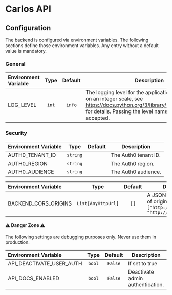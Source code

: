 # Carlos API

## Configuration

The backend is configured via environment variables.
The following sections define those environment variables.
Any entry without a default value is mandatory.

### General

| Environment Variable |              Type               |          Default           | Description                                                                                                                                                                                              |
|:---------------------|:-------------------------------:|:--------------------------:|----------------------------------------------------------------------------------------------------------------------------------------------------------------------------------------------------------|
| LOG_LEVEL            |              `int`              |           `info`           | The logging level for the application, the log level is on an integer scale, see https://docs.python.org/3/library/logging.html#levels for details. Passing the level names as strings is also accepted. |

### Security

| Environment Variable |   Type   | Default | Description                     |
|:---------------------|:--------:|:-------:|---------------------------------|
| AUTH0_TENANT_ID      | `string` |         | The Auth0 tenant ID.            |
| AUTH0_REGION         | `string` |         | The Auth0 region.               |
| AUTH0_AUDIENCE       | `string` |         | The Auth0 audience.             |

| Environment Variable |        Type        | Default | Description                                                                                   |
|:---------------------|:------------------:|:-------:|-----------------------------------------------------------------------------------------------|
| BACKEND_CORS_ORIGINS | `List[AnyHttpUrl]` |  `[]`   | A JSON-formatted list of origins. For example: `["http://localhost", "http://localhost:4200"` |


#### ⚠️ Danger Zone ⚠️

The following settings are debugging purposes only. Never use them in production.

| Environment Variable     |  Type  | Default | Description                      |
|:-------------------------|:------:|:-------:|----------------------------------|
| API_DEACTIVATE_USER_AUTH | `bool` | `False` | If set to true                   |
| API_DOCS_ENABLED         | `bool` | `False` | Deactivate admin authentication. |